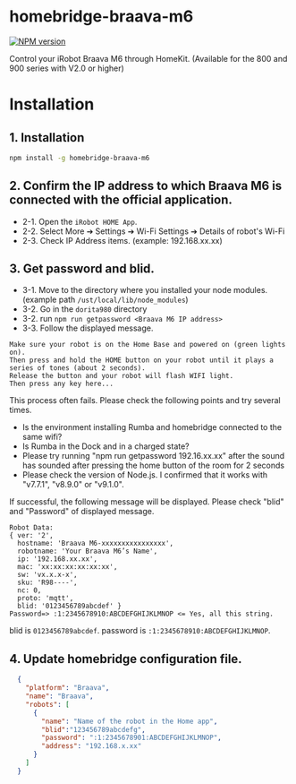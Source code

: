 # homebridge-braava-m6

[![NPM version][npm-image]][npm-url]

[npm-image]: https://img.shields.io/npm/v/homebridge-braava-m6.svg
[npm-url]: https://www.npmjs.com/package/homebridge-braava-m6/

Control your iRobot Braava M6 through HomeKit. (Available for the 800 and 900 series with V2.0 or higher)

# Installation

## 1. Installation
```bash
npm install -g homebridge-braava-m6
```

## 2. Confirm the IP address to which Braava M6 is connected with the official application.
- 2-1. Open the `iRobot HOME App`.
- 2-2. Select  More ➔  Settings ➔ Wi-Fi Settings ➔ Details of robot's Wi-Fi
- 2-3. Check IP Address items. (example: 192.168.xx.xx)

## 3. Get password and blid.
- 3-1. Move to the directory where you installed your node modules.  
     (example path `/ust/local/lib/node_modules`)
- 3-2. Go in the `dorita980` directory
- 3-2. run `npm run getpassword <Braava M6 IP address>`
- 3-3. Follow the displayed message.
```
Make sure your robot is on the Home Base and powered on (green lights on).
Then press and hold the HOME button on your robot until it plays a series of tones (about 2 seconds).
Release the button and your robot will flash WIFI light.
Then press any key here...
```

This process often fails.
Please check the following points and try several times.

- Is the environment installing Rumba and homebridge connected to the same wifi?
- Is Rumba in the Dock and in a charged state?
- Please try running "npm run getpassword 192.16.xx.xx" after the sound has sounded after pressing the home button of the room for 2 seconds
- Please check the version of Node.js. I confirmed that it works with "v7.7.1", "v8.9.0" or "v9.1.0".

If successful, the following message will be displayed.
Please check "blid" and "Password" of displayed message.

```
Robot Data:
{ ver: '2',
  hostname: 'Braava M6-xxxxxxxxxxxxxxxx',
  robotname: 'Your Braava M6’s Name',
  ip: '192.168.xx.xx',
  mac: 'xx:xx:xx:xx:xx:xx',
  sw: 'vx.x.x-x',
  sku: 'R98----',
  nc: 0,
  proto: 'mqtt',
  blid: '0123456789abcdef' }
Password=> :1:2345678910:ABCDEFGHIJKLMNOP <= Yes, all this string.
```

blid is `0123456789abcdef`.
password is `:1:2345678910:ABCDEFGHIJKLMNOP`.

## 4. Update homebridge configuration file.
```json
  {
    "platform": "Braava",
    "name": "Braava",
    "robots": [
      {
        "name": "Name of the robot in the Home app",
        "blid":"123456789abcdefg",
        "password": ":1:2345678901:ABCDEFGHIJKLMNOP",
        "address": "192.168.x.xx"
      }
    ]
  }
```
